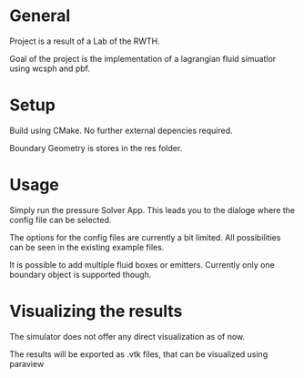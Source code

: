 # General

Project is a result of a Lab of the RWTH. 

Goal of the project is the implementation of a lagrangian fluid simuatlor using wcsph and pbf.

# Setup

Build using CMake. No further external depencies required. 

Boundary Geometry is stores in the res folder. 

# Usage

Simply run the pressure Solver App. This leads you to the dialoge where the config file can be selected.

The options for the config files are currently a bit limited. All possibilities can be seen in the existing example files.

It is possible to add multiple fluid boxes or emitters. Currently only one boundary object is supported though. 

# Visualizing the results

The simulator does not offer any direct visualization as of now. 

The results will be exported as .vtk files, that can be visualized using paraview







